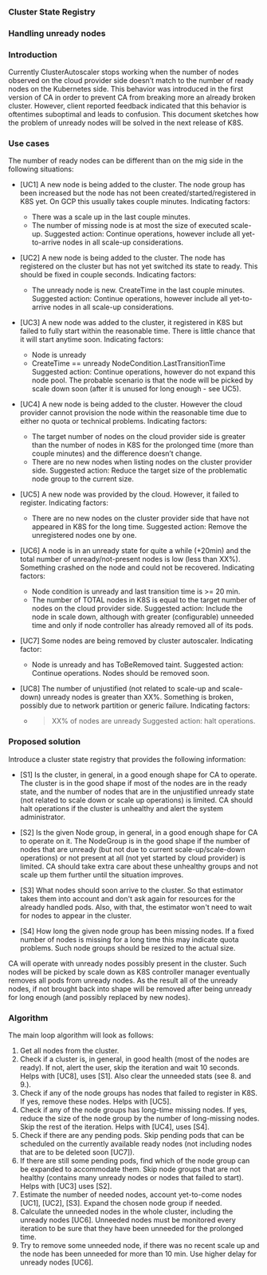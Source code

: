 ### Cluster State Registry
### Handling unready nodes

### Introduction

Currently ClusterAutoscaler stops working when the number of nodes observed on the cloud provider side doesn’t match to the number of ready nodes on the Kubernetes side. This behavior was introduced in the first version of CA in order to prevent CA from breaking more an already broken cluster. However, client reported feedback indicated that this behavior is oftentimes suboptimal and leads to confusion. This document sketches how the problem of unready nodes will be solved in the next release of K8S.

### Use cases

The number of ready nodes can be different than on the mig side in the following situations:

* [UC1] A new node is being added to the cluster. The node group has been increased but the node has not been created/started/registered in K8S yet. On GCP this usually takes couple minutes.
Indicating factors:
   * There was a scale up in the last couple minutes.
   * The number of missing node is at most the size of executed scale-up.
Suggested action: Continue operations, however include all yet-to-arrive nodes in all scale-up considerations.

* [UC2] A new node is being added to the cluster. The node has registered on the cluster but has not yet switched its state to ready. This should be fixed in couple seconds. Indicating factors:
   * The unready node is new. CreateTime in the last couple minutes.
Suggested action: Continue operations, however include all yet-to-arrive nodes in all scale-up considerations.

* [UC3] A new node was added to the cluster, it registered in K8S but failed to fully start within
the reasonable time. There is little chance that it will start anytime soon. Indicating factors:
   * Node is unready
   * CreateTime == unready NodeCondition.LastTransitionTime
Suggested action: Continue operations, however do not expand this node pool. The probable scenario is that the node will be picked by scale down soon (after it is unused for long enough - see UC5).

* [UC4] A new node is being added to the cluster. However the cloud provider cannot provision the node within the reasonable time due to either no quota or technical problems. Indicating factors:
   * The target number of nodes on the cloud provider side is greater than the number of nodes in K8S for the prolonged time (more than couple minutes) and the difference doesn’t change.
   * There are no new nodes when listing nodes on the cluster provider side.
Suggested action: Reduce the target size of the problematic node group to the current size.

* [UC5] A new node was provided by the cloud. However, it failed to register. Indicating factors:
   * There are no new nodes on the cluster provider side that have not appeared in K8S for the long time.
Suggested action: Remove the unregistered nodes one by one.

* [UC6] A node is in an unready state for quite a while (+20min) and the total number of unready/not-present nodes is low (less than XX%). Something crashed on the node and could not be recovered. Indicating factors:
   * Node condition is unready and last transition time is >= 20 min.
   * The number of TOTAL nodes in K8S is equal to the target number of nodes on the cloud provider side.
Suggested action: Include the node in scale down, although with greater (configurable) unneeded time and only
if node controller has already removed all of its pods.

* [UC7] Some nodes are being removed by cluster autoscaler. Indicating factor:
   * Node is unready and has ToBeRemoved taint.
Suggested action: Continue operations. Nodes should be removed soon.

* [UC8] The number of unjustified (not related to scale-up and scale-down) unready nodes is greater than XX%. Something is broken, possibly due to network partition or generic failure. Indicating factors:
   * >XX% of nodes are unready
Suggested action: halt operations.

### Proposed solution

Introduce a cluster state registry that provides the following information:

* [S1] Is the cluster, in general, in a good enough shape for CA to operate. The cluster is in the good shape if most of the nodes are in the ready state, and the number of nodes that are in the unjustified unready state (not related to scale down or scale up operations) is limited. CA should halt operations if the cluster is unhealthy and alert the system administrator.

* [S2] Is the given Node group, in general, in a good enough shape for CA to operate on it. The NodeGroup is in the good shape if the number of nodes that are unready (but not due to current scale-up/scale-down operations) or not present at all (not yet started by cloud provider) is limited. CA should take extra care about these unhealthy
groups and not scale up them further until the situation improves.

* [S3] What nodes should soon arrive to the cluster. So that estimator takes them into account and don't ask again for resources for the already handled pods. Also, with that, the estimator won't need to wait for nodes to appear in the cluster.

* [S4] How long the given node group has been missing nodes. If a fixed number of nodes is missing for a long time this may indicate quota problems. Such node groups should be resized to the actual size.

CA will operate with unready nodes possibly present in the cluster. Such nodes will be picked by scale down as K8S controller manager eventually removes all pods from unready nodes. As the result all of the unready nodes, if not brought back into shape will be removed after being unready for long enough (and possibly replaced by new nodes).

### Algorithm

The main loop algorithm will look as follows:

1. Get all nodes from the cluster.
2. Check if a cluster is, in general, in good health (most of the nodes are ready). If not, alert the user, skip the iteration and wait 10 seconds. Helps with [UC8], uses [S1]. Also clear the unneeded stats (see 8. and 9.).
3. Check if any of the node groups has nodes that failed to register in K8S. If yes, remove these nodes. Helps with
[UC5].
4. Check if any of the node groups has long-time missing nodes. If yes, reduce the size of the node group by the number
of long-missing nodes. Skip the rest of the iteration. Helps with [UC4], uses [S4].
5. Check if there are any pending pods. Skip pending pods that can be scheduled on the currently available ready nodes (not including nodes that are to be deleted soon [UC7]).
6. If there are still some pending pods, find which of the node group can be expanded to accommodate them. Skip node groups that are not healthy (contains many unready nodes or nodes that failed to start). Helps with [UC3] uses [S2].
7. Estimate the number of needed nodes, account yet-to-come nodes [UC1], [UC2], [S3]. Expand the chosen node group if needed.
8. Calculate the unneeded nodes in the whole cluster, including the unready nodes [UC6]. Unneeded nodes must be monitored every iteration to be sure that they have been unneeded for the prolonged time.
9. Try to remove some unneeded node, if there was no recent scale up and the node has been unneeded for more than
10 min. Use higher delay for unready nodes [UC6].
